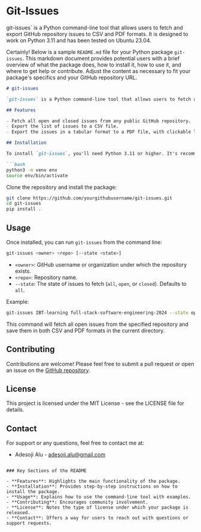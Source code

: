# Git-Issues
git-issues` is a Python command-line tool that allows users to fetch and export GitHub repository issues to CSV and PDF formats. It is designed to work on Python 3.11 and has been tested on Ubuntu 23.04.


Certainly! Below is a sample `README.md` file for your Python package `git-issues`. This markdown document provides potential users with a brief overview of what the package does, how to install it, how to use it, and where to get help or contribute. Adjust the content as necessary to fit your package's specifics and your GitHub repository URL.

```markdown
# git-issues

`git-issues` is a Python command-line tool that allows users to fetch and export GitHub repository issues to CSV and PDF formats. It is designed to work on Python 3.11 and has been tested on Ubuntu 23.04.

## Features

- Fetch all open and closed issues from any public GitHub repository.
- Export the list of issues to a CSV file.
- Export the issues in a tabular format to a PDF file, with clickable links to the issues.

## Installation

To install `git-issues`, you'll need Python 3.11 or higher. It's recommended to use a virtual environment:

```bash
python3 -m venv env
source env/bin/activate
```

Clone the repository and install the package:

```bash
git clone https://github.com/yourgithubusername/git-issues.git
cd git-issues
pip install .
```

## Usage

Once installed, you can run `git-issues` from the command line:

```bash
git-issues <owner> <repo> [--state <state>]
```

- `<owner>`: GitHub username or organization under which the repository exists.
- `<repo>`: Repository name.
- `--state`: The state of issues to fetch (`all`, `open`, or `closed`). Defaults to `all`.

Example:

```bash
git-issues IBT-learning full-stack-software-engineering-2024 --state open
```

This command will fetch all open issues from the specified repository and save them in both CSV and PDF formats in the current directory.

## Contributing

Contributions are welcome! Please feel free to submit a pull request or open an issue on the [GitHub repository](https://github.com/yourgithubusername/git-issues).

## License

This project is licensed under the MIT License - see the LICENSE file for details.

## Contact

For support or any questions, feel free to contact me at:

- Adesoji Alu - adesoji.alu@gmail.com
```

### Key Sections of the README

- **Features**: Highlights the main functionality of the package.
- **Installation**: Provides step-by-step instructions on how to install the package.
- **Usage**: Explains how to use the command-line tool with examples.
- **Contributing**: Encourages community involvement.
- **License**: Notes the type of license under which your package is released.
- **Contact**: Offers a way for users to reach out with questions or support requests.

